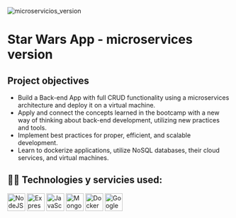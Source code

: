![microservicios_version](https://res.cloudinary.com/dyycj9vam/image/upload/v1689278794/Star_Wars_img_fbukpz.jpg)
# Star Wars App - microservices version

## Project objectives 

- Build a Back-end App with full CRUD functionality using a microservices architecture and deploy it on a virtual machine.
- Apply and connect the concepts learned in the bootcamp with a new way of thinking about back-end development, utilizing new practices and tools.
- Implement best practices for proper, efficient, and scalable development.
- Learn to dockerize applications, utilize NoSQL databases, their cloud services, and virtual machines.


<h2 width="100%">👨‍💻 Technologies y servicies used: </h2>

<div>
  <img src="https://skillicons.dev/icons?i=nodejs" title="NodeJS" alt="NodeJS" width="40" height="40"/> 
  <img src="https://skillicons.dev/icons?i=express" title="Express" **alt="Express" width="40" height="40"/>
  <img src="https://skillicons.dev/icons?i=javascript" title="JavaScript" alt="JavaScript" width="40" height="40"/>
  <img src="https://skillicons.dev/icons?i=mongodb" title="Mongodb" alt="Mongodb" width="40" height="40"/> 
  <img src="https://skillicons.dev/icons?i=docker" title="Docker" alt="Docker " width="40" height="40"/>
  <img src="https://skillicons.dev/icons?i=googlecloud" title="Googlecloud" alt="Googlecloud" width="40" height="40"/> 
</div>

